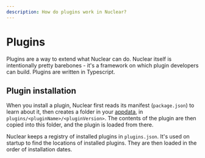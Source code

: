 ```yaml
---
description: How do plugins work in Nuclear?
---
```


# Plugins

Plugins are a way to extend what Nuclear can do. Nuclear itself is intentionally pretty barebones - it's a framework on which plugin developers can build. Plugins are written in Typescript.

## Plugin installation

When you install a plugin, Nuclear first reads its manifest (`package.json`) to learn about it, then creates a folder in your [appdata](platform-specific.md#appdata), in `plugins/<pluginName>/<pluginVersion>`. The contents of the plugin are then copied into this folder, and the plugin is loaded from there.

Nuclear keeps a registry of installed plugins in `plugins.json`. It's used on startup to find the locations of installed plugins. They are then loaded in the order of installation dates.